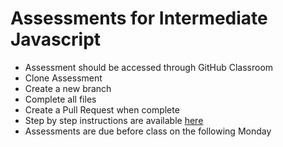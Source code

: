 # Assessments for Intermediate Javascript

- Assessment should be accessed through GitHub Classroom
- Clone Assessment
- Create a new branch
- Complete all files
- Create a Pull Request when complete
- Step by step instructions are available [here](https://github.com/LEARNAcademy/Syllabus/blob/master/tools_and_resources/assessments.md)
- Assessments are due before class on the following Monday
